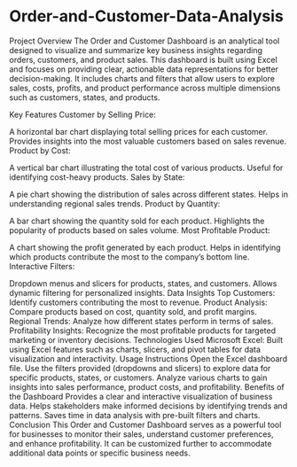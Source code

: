 # Order-and-Customer-Data-Analysis

Project Overview
The Order and Customer Dashboard is an analytical tool designed to visualize and summarize key business insights regarding orders, customers, and product sales. This dashboard is built using Excel and focuses on providing clear, actionable data representations for better decision-making. It includes charts and filters that allow users to explore sales, costs, profits, and product performance across multiple dimensions such as customers, states, and products.


Key Features
Customer by Selling Price:


A horizontal bar chart displaying total selling prices for each customer.
Provides insights into the most valuable customers based on sales revenue.
Product by Cost:

A vertical bar chart illustrating the total cost of various products.
Useful for identifying cost-heavy products.
Sales by State:

A pie chart showing the distribution of sales across different states.
Helps in understanding regional sales trends.
Product by Quantity:

A bar chart showing the quantity sold for each product.
Highlights the popularity of products based on sales volume.
Most Profitable Product:

A chart showing the profit generated by each product.
Helps in identifying which products contribute the most to the company’s bottom line.
Interactive Filters:

Dropdown menus and slicers for products, states, and customers.
Allows dynamic filtering for personalized insights.
Data Insights
Top Customers: Identify customers contributing the most to revenue.
Product Analysis: Compare products based on cost, quantity sold, and profit margins.
Regional Trends: Analyze how different states perform in terms of sales.
Profitability Insights: Recognize the most profitable products for targeted marketing or inventory decisions.
Technologies Used
Microsoft Excel:
Built using Excel features such as charts, slicers, and pivot tables for data visualization and interactivity.
Usage Instructions
Open the Excel dashboard file.
Use the filters provided (dropdowns and slicers) to explore data for specific products, states, or customers.
Analyze various charts to gain insights into sales performance, product costs, and profitability.
Benefits of the Dashboard
Provides a clear and interactive visualization of business data.
Helps stakeholders make informed decisions by identifying trends and patterns.
Saves time in data analysis with pre-built filters and charts.
Conclusion
This Order and Customer Dashboard serves as a powerful tool for businesses to monitor their sales, understand customer preferences, and enhance profitability. It can be customized further to accommodate additional data points or specific business needs.
